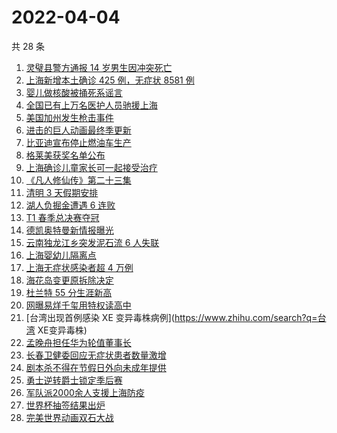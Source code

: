 # 2022-04-04

共 28 条

<!-- BEGIN ZHIHUSEARCH -->
<!-- 最后更新时间 Mon Apr 04 2022 15:10:10 GMT+0800 (China Standard Time) -->
1. [灵璧县警方通报 14 岁男生因冲突死亡](https://www.zhihu.com/search?q=灵璧渔沟中学事件)
1. [上海新增本土确诊 425 例，无症状 8581 例](https://www.zhihu.com/search?q=上海新增)
1. [婴儿做核酸被捅死系谣言](https://www.zhihu.com/search?q=婴儿做核酸被捅死)
1. [全国已有上万名医护人员驰援上海](https://www.zhihu.com/search?q=驰援上海)
1. [美国加州发生枪击事件](https://www.zhihu.com/search?q=加州枪击)
1. [进击的巨人动画最终季更新](https://www.zhihu.com/search?q=进击的巨人)
1. [比亚迪宣布停止燃油车生产](https://www.zhihu.com/search?q=比亚迪)
1. [格莱美获奖名单公布](https://www.zhihu.com/search?q=格莱美)
1. [上海确诊儿童家长可一起接受治疗](https://www.zhihu.com/search?q=儿童家长一起接受治疗)
1. [《凡人修仙传》第二十三集](https://www.zhihu.com/search?q=凡人修仙传)
1. [清明 3 天假期安排](https://www.zhihu.com/search?q=清明假期)
1. [湖人负掘金遭遇 6 连败](https://www.zhihu.com/search?q=湖人)
1. [T1 春季总决赛夺冠](https://www.zhihu.com/search?q=t1)
1. [德凯奥特曼新情报曝光](https://www.zhihu.com/search?q=德凯奥特曼)
1. [云南独龙江乡突发泥石流 6 人失联](https://www.zhihu.com/search?q=云南突发泥石流)
1. [上海婴幼儿隔离点](https://www.zhihu.com/search?q=婴幼儿隔离点)
1. [上海无症状感染者超 4 万例](https://www.zhihu.com/search?q=上海无症状患者)
1. [海花岛变更原拆除决定](https://www.zhihu.com/search?q=海花岛变更原拆除决定)
1. [杜兰特 55 分生涯新高](https://www.zhihu.com/search?q=杜兰特)
1. [网曝易烊千玺用特权读高中](https://www.zhihu.com/search?q=易烊千玺特权)
1. [台湾出现首例感染 XE 变异毒株病例](https://www.zhihu.com/search?q=台湾 XE变异毒株)
1. [孟晚舟担任华为轮值董事长](https://www.zhihu.com/search?q=孟晚舟担任华为轮值董事长)
1. [长春卫健委回应无症状患者数量激增](https://www.zhihu.com/search?q=长春卫健委回应)
1. [剧本杀不得在节假日外向未成年提供](https://www.zhihu.com/search?q=剧本杀不得在节假日外向未成年提供 )
1. [勇士逆转爵士锁定季后赛](https://www.zhihu.com/search?q=勇士)
1. [军队派2000余人支援上海防疫](https://www.zhihu.com/search?q=军队驰援)
1. [世界杯抽签结果出炉](https://www.zhihu.com/search?q=世界杯抽签)
1. [完美世界动画双石大战](https://www.zhihu.com/search?q=完美世界动画)
<!-- END ZHIHUSEARCH -->
